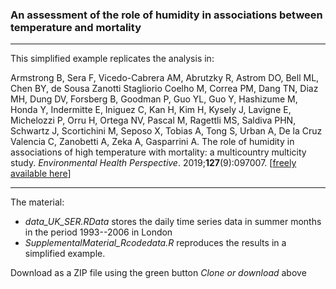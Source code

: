 
### An assessment of the role of humidity in associations between temperature and mortality

--------------------------------------------------------------------------------

This simplified example replicates the analysis in:

Armstrong B, Sera F, Vicedo-Cabrera AM, Abrutzky R, Astrom DO, Bell ML, Chen BY, de Sousa Zanotti Stagliorio Coelho M, Correa PM, Dang TN, Diaz MH, Dung DV, Forsberg B, Goodman P, Guo YL, Guo Y, Hashizume M, Honda Y, Indermitte E, Iniguez C, Kan H, Kim H, Kysely J, Lavigne E, Michelozzi P, Orru H, Ortega NV, Pascal M, Ragettli MS, Saldiva PHN, Schwartz J, Scortichini M, Seposo X, Tobias A, Tong S, Urban A, De la Cruz Valencia C, Zanobetti A, Zeka A, Gasparrini A. The role of humidity in associations of high temperature with mortality: a multicountry multicity study. *Environmental Health Perspective*. 2019;**127**(9):097007. [[freely available here](http://www.ag-myresearch.com/2019_armstrong_ehp.html)]

--------------------------------------------------------------------------------

The material:

  * *data_UK_SER.RData* stores the daily time series data in summer months in the period 1993--2006 in London
  * *SupplementalMaterial_Rcodedata.R* reproduces the results in a simplified example.
  
Download as a ZIP file using the green button *Clone or download* above

